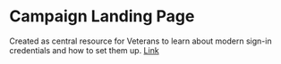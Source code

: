 # Campaign Landing Page
Created as central resource for Veterans to learn about modern sign-in credentials and how to set them up.
[Link](https://www.va.gov/initiatives/sign-in-securely-with-logingov/)
